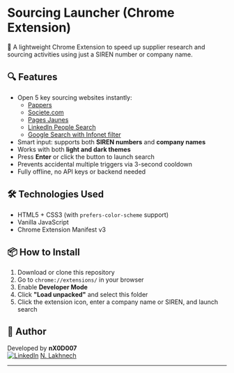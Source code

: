 # Sourcing Launcher (Chrome Extension)

🚀 A lightweight Chrome Extension to speed up supplier research and sourcing activities using just a SIREN number or company name.

## 🔍 Features

- Open 5 key sourcing websites instantly:
  - [Pappers](https://www.pappers.fr)
  - [Societe.com](https://www.societe.com)
  - [Pages Jaunes](https://www.pagesjaunes.fr)
  - [LinkedIn People Search](https://www.linkedin.com)
  - [Google Search with Infonet filter](https://www.infonet.fr)
- Smart input: supports both **SIREN numbers** and **company names**
- Works with both **light and dark themes**
- Press **Enter** or click the button to launch search
- Prevents accidental multiple triggers via 3-second cooldown
- Fully offline, no API keys or backend needed

## 🛠 Technologies Used

- HTML5 + CSS3 (with `prefers-color-scheme` support)
- Vanilla JavaScript
- Chrome Extension Manifest v3

## 📦 How to Install

1. Download or clone this repository
2. Go to `chrome://extensions/` in your browser
3. Enable **Developer Mode**
4. Click **"Load unpacked"** and select this folder
5. Click the extension icon, enter a company name or SIREN, and launch search

## 👤 Author

Developed by **nX0D007**  
[![LinkedIn](https://cdn-icons-png.flaticon.com/512/174/174857.png)](https://www.linkedin.com/in/n-lakhnech/) [N. Lakhnech](https://www.linkedin.com/in/n-lakhnech/)

---

